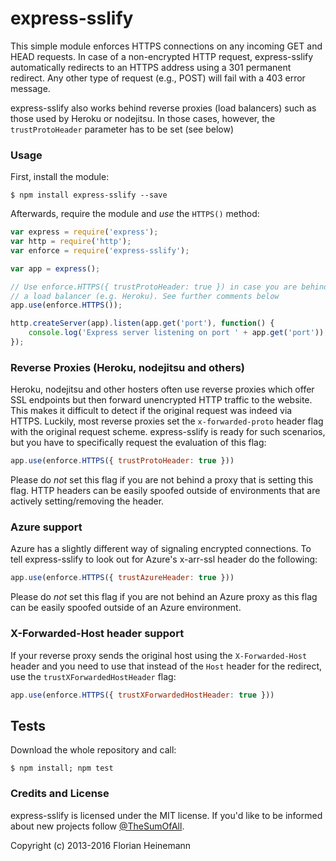 express-sslify
==============

This simple module enforces HTTPS connections on any incoming GET and HEAD requests. In case of a non-encrypted HTTP request, express-sslify automatically redirects to an HTTPS address using a 301 permanent redirect. Any other type of request (e.g., POST) will fail with a 403 error message.

express-sslify also works behind reverse proxies (load balancers) such as those used by Heroku or nodejitsu. In those cases, however, the `trustProtoHeader` parameter has to be set (see below)

### Usage

First, install the module:

`$ npm install express-sslify --save`

Afterwards, require the module and *use* the `HTTPS()` method:
```javascript
var express = require('express');
var http = require('http');
var enforce = require('express-sslify');

var app = express();

// Use enforce.HTTPS({ trustProtoHeader: true }) in case you are behind
// a load balancer (e.g. Heroku). See further comments below
app.use(enforce.HTTPS());

http.createServer(app).listen(app.get('port'), function() {
	console.log('Express server listening on port ' + app.get('port'));
});
```

### Reverse Proxies (Heroku, nodejitsu and others)

Heroku, nodejitsu and other hosters often use reverse proxies which offer SSL endpoints but then forward unencrypted HTTP traffic to the website. This makes it difficult to detect if the original request was indeed via HTTPS. Luckily, most reverse proxies set the `x-forwarded-proto` header flag with the original request scheme. express-sslify is ready for such scenarios, but you have to specifically request the evaluation of this flag:

```javascript
app.use(enforce.HTTPS({ trustProtoHeader: true }))
```

Please do *not* set this flag if you are not behind a proxy that is setting this flag. HTTP headers can be easily spoofed outside of environments that are actively setting/removing the header.

### Azure support

Azure has a slightly different way of signaling encrypted connections. To tell express-sslify to look out for Azure's x-arr-ssl header do the following:

```javascript
app.use(enforce.HTTPS({ trustAzureHeader: true }))
```

Please do *not* set this flag if you are not behind an Azure proxy as this flag can be easily spoofed outside of an Azure environment.

### X-Forwarded-Host header support

If your reverse proxy sends the original host using the `X-Forwarded-Host` header and you need to use that instead of the `Host` header for the redirect, use the `trustXForwardedHostHeader` flag:

```javascript
app.use(enforce.HTTPS({ trustXForwardedHostHeader: true }))
```

## Tests
Download the whole repository and call:
```shell
$ npm install; npm test
```

### Credits and License
express-sslify is licensed under the MIT license. If you'd like to be informed about new projects follow  [@TheSumOfAll](http://twitter.com/TheSumOfAll/).

Copyright (c) 2013-2016 Florian Heinemann

